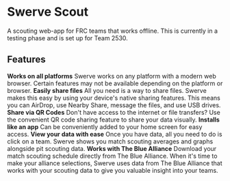 # Swerve Scout
A scouting web-app for FRC teams that works offline. This is currently in a testing phase and is set up for Team 2530.
## Features
**Works on all platforms**
Swerve works on any platform with a modern web browser. Certain features may not be available depending on the platform or browser.
**Easily share files**
All you need is a way to share files. Swerve makes this easy by using your device's native sharing features. This means you can AirDrop, use Nearby Share, message the files, and use USB drives.
**Share via QR Codes**
Don't have access to the internet or file transfers? Use the convenient QR code sharing feature to share your data visually.
**Installs like an app**
Can be conveniently added to your home screen for easy access.
**View your data with ease**
Once you have data, all you need to do is click on a team. Swerve shows you match scouting averages and graphs alongside pit scouting data.
**Works with The Blue Alliance**
Download your match scouting schedule directly from The Blue Alliance. When it's time to make your alliance selections, Swerve uses data from The Blue Alliance that works with your scouting data to give you valuable insight into your teams.